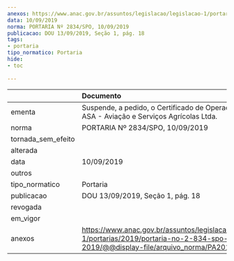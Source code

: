 ```yaml
---
anexos: https://www.anac.gov.br/assuntos/legislacao/legislacao-1/portarias/2019/portaria-no-2-834-spo-10-09-2019/@@display-file/arquivo_norma/PA2019-2834.pdf
data: 10/09/2019
norma: PORTARIA Nº 2834/SPO, 10/09/2019
publicacao: DOU 13/09/2019, Seção 1, pág. 18
tags:
- portaria
tipo_normatico: Portaria
hide: 
- toc 
 
---
```


|                    | Documento                                                                                                                                             |
|:-------------------|:------------------------------------------------------------------------------------------------------------------------------------------------------|
| ementa             | Suspende, a pedido, o Certificado de Operador Aéreo - ASA - Aviação e Serviços Agrícolas Ltda.                                                        |
| norma              | PORTARIA Nº 2834/SPO, 10/09/2019                                                                                                                      |
| tornada_sem_efeito |                                                                                                                                                       |
| alterada           |                                                                                                                                                       |
| data               | 10/09/2019                                                                                                                                            |
| outros             |                                                                                                                                                       |
| tipo_normatico     | Portaria                                                                                                                                              |
| publicacao         | DOU 13/09/2019, Seção 1, pág. 18                                                                                                                      |
| revogada           |                                                                                                                                                       |
| em_vigor           |                                                                                                                                                       |
| anexos             | https://www.anac.gov.br/assuntos/legislacao/legislacao-1/portarias/2019/portaria-no-2-834-spo-10-09-2019/@@display-file/arquivo_norma/PA2019-2834.pdf |